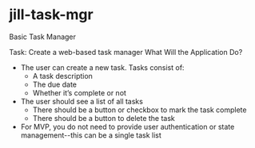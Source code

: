 # jill-task-mgr
Basic Task Manager

Task: Create a web-based task manager
What Will the Application Do?
- The user can create a new task. Tasks consist of:
  - A task description
  -  The due date
  -  Whether it’s complete or not
-  The user should see a list of all tasks
   - There should be a button or checkbox to mark the task complete
   - There should be a button to delete the task
- For MVP, you do not need to provide user authentication or state management--this can be
a single task list
